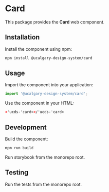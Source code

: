# Card

This package provides the **Card** web component.

## Installation

Install the component using npm:

```sh
npm install @ucalgary-design-system/card
```

## Usage

Import the component into your application:

```js
import '@ucalgary-design-system/card';
```

Use the component in your HTML:

```html
<'ucds-'card></'ucds-'card>
```

## Development

Build the component:

```sh
npm run build
```

Run storybook from the monorepo root.

## Testing

Run the tests from the monorepo root.

